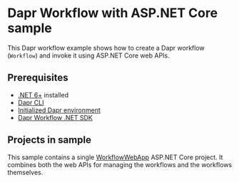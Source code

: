 # Dapr Workflow with ASP.NET Core sample

This Dapr workflow example shows how to create a Dapr workflow (`Workflow`) and invoke it using ASP.NET Core web APIs.

## Prerequisites

- [.NET 6+](https://dotnet.microsoft.com/download) installed
- [Dapr CLI](https://docs.dapr.io/getting-started/install-dapr-cli/)
- [Initialized Dapr environment](https://docs.dapr.io/getting-started/install-dapr-selfhost/)
- [Dapr Workflow .NET SDK](https://github.com/dapr/dotnet-sdk/)

## Projects in sample

This sample contains a single [WorkflowWebApp](./WorkflowWebApp) ASP.NET Core project. It combines both the web APIs for managing the workflows and the workflows themselves.

